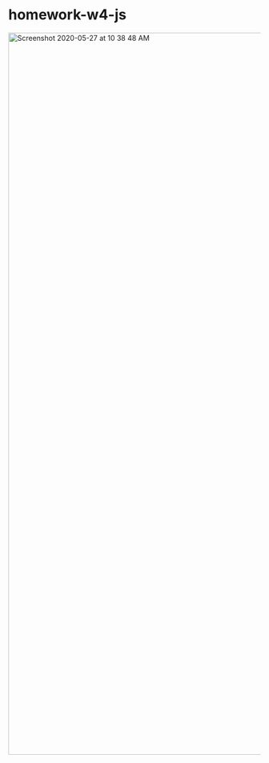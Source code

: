 # homework-w4-js




<img width="1440" alt="Screenshot 2020-05-27 at 10 38 48 AM" src="https://user-images.githubusercontent.com/63940676/83054051-9ea3bc00-a006-11ea-8f61-b5b50f2335ad.png">


